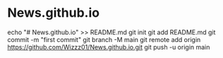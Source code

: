 # News.github.io
echo "# News.github.io" >> README.md
git init
git add README.md
git commit -m "first commit"
git branch -M main
git remote add origin https://github.com/Wizzz01/News.github.io.git
git push -u origin main

